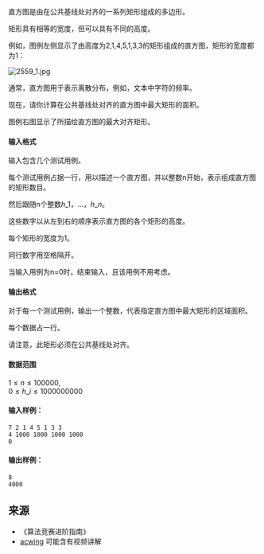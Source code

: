 直方图是由在公共基线处对齐的一系列矩形组成的多边形。

矩形具有相等的宽度，但可以具有不同的高度。

例如，图例左侧显示了由高度为2,1,4,5,1,3,3的矩形组成的直方图，矩形的宽度都为1：

![2559_1.jpg](/media/article/image/2019/01/14/19_eac6c46017-2559_1.jpg)

通常，直方图用于表示离散分布，例如，文本中字符的频率。

现在，请你计算在公共基线处对齐的直方图中最大矩形的面积。

图例右图显示了所描绘直方图的最大对齐矩形。

#### 输入格式

输入包含几个测试用例。

每个测试用例占据一行，用以描述一个直方图，并以整数n开始，表示组成直方图的矩形数目。

然后跟随n个整数$h\_1，…，h\_n$。

这些数字以从左到右的顺序表示直方图的各个矩形的高度。

每个矩形的宽度为1。

同行数字用空格隔开。

当输入用例为n=0时，结束输入，且该用例不用考虑。

#### 输出格式

对于每一个测试用例，输出一个整数，代表指定直方图中最大矩形的区域面积。

每个数据占一行。

请注意，此矩形必须在公共基线处对齐。

#### 数据范围

$1 \le n \le 100000$,  
$0 \le h\_i \le 1000000000$

#### 输入样例：

```
7 2 1 4 5 1 3 3
4 1000 1000 1000 1000
0
```

#### 输出样例：

```
8
4000
```

## 来源 
- 《算法竞赛进阶指南》
- [acwing](https://www.acwing.com/problem/content/133/) 可能含有视频讲解